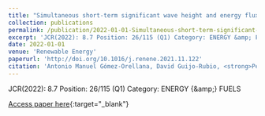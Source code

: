 ```yaml
---
title: "Simultaneous short-term significant wave height and energy flux prediction using zonal multi-task evolutionary artificial neural networks"
collection: publications
permalink: /publication/2022-01-01-Simultaneous-short-term-significant-wave-height-and-energy-flux-prediction-using-zonal-multi-task-ev
excerpt: 'JCR(2022): 8.7 Position: 26/115 (Q1) Category: ENERGY &amp; FUELS'
date: 2022-01-01
venue: 'Renewable Energy'
paperurl: 'http://doi.org/10.1016/j.renene.2021.11.122'
citation: 'Antonio Manuel Gómez-Orellana, David Guijo-Rubio, <strong>Pedro Antonio Gutiérrez</strong>, César Hervás-Martínez, &quot;Simultaneous short-term significant wave height and energy flux prediction using zonal multi-task evolutionary artificial neural networks.&quot; Renewable Energy, Vol. 184, 2022, pp.975989.'
---
```

JCR(2022): 8.7 Position: 26/115 (Q1) Category: ENERGY {\&amp;} FUELS

[Access paper here](http://doi.org/10.1016/j.renene.2021.11.122){:target="_blank"}
